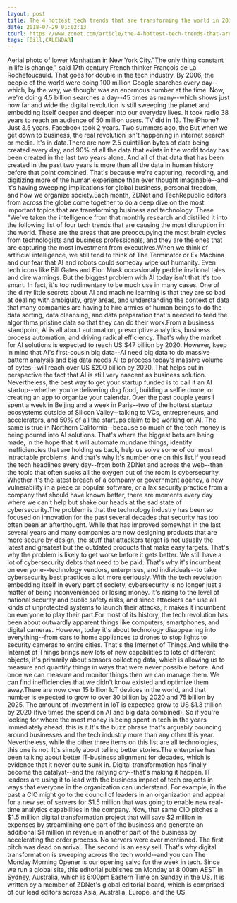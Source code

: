 ```yaml
---
layout: post
title: The 4 hottest tech trends that are transforming the world in 2018
date: 2018-07-29 01:02:13
tourl: https://www.zdnet.com/article/the-4-hottest-tech-trends-that-are-transforming-the-world-in-2018/
tags: [Bill,CALENDAR]
---
```

Aerial photo of lower Manhattan in New York City."The only thing constant in life is change," said 17th century French thinker François de La Rochefoucauld. That goes for double in the tech industry. By 2006, the people of the world were doing 100 million Google searches every day--which, by the way, we thought was an enormous number at the time. Now, we're doing 4.5 billion searches a day--45 times as many--which shows just how far and wide the digital revolution is still sweeping the planet and embedding itself deeper and deeper into our everyday lives. It took radio 38 years to reach an audience of 50 million users. TV did in 13. The iPhone? Just 3.5 years. Facebook took 2 years. Two summers ago, the But when we get down to business, the real revolution isn't happening in internet search or media. It's in data.There are now 2.5 quintillion bytes of data being created every day, and 90% of all the data that exists in the world today has been created in the last two years alone. And all of that data that has been created in the past two years is more than all the data in human history before that point combined. That's because we're capturing, recording, and digitizing more of the human experience than ever thought imaginable--and it's having sweeping implications for global business, personal freedom, and how we organize society.Each month, ZDNet and TechRepublic editors from across the globe come together to do a deep dive on the most important topics that are transforming business and technology. These "We've taken the intelligence from that monthly research and distilled it into the following list of four tech trends that are causing the most disruption in the world. These are the areas that are preoccupying the most brain cycles from technologists and business professionals, and they are the ones that are capturing the most investment from executives.When we think of artificial intelligence, we still tend to think of The Terminator or Ex Machina and our fear that AI and robots could someday wipe out humanity. Even tech icons like Bill Gates and Elon Musk occasionally peddle irrational tales and dire warnings. But the biggest problem with AI today isn't that it's too smart. In fact, it's too rudimentary to be much use in many cases. One of the dirty little secrets about AI and machine learning is that they are so bad at dealing with ambiguity, gray areas, and understanding the context of data that many companies are having to hire armies of human beings to do the data sorting, data cleansing, and data preparation that's needed to feed the algorithms pristine data so that they can do their work.From a business standpoint, AI is all about automation, prescriptive analytics, business process automation, and driving radical efficiency. That's why the market for AI solutions is expected to reach US $47 billion by 2020. However, keep in mind that AI's first-cousin big data--AI need big data to do massive pattern analysis and big data needs AI to process today's massive volume of bytes--will reach over US $200 billion by 2020. That helps put in perspective the fact that AI is still very nascent as business solution. Nevertheless, the best way to get your startup funded is to call it an AI startup--whether you're delivering dog food, building a selfie drone, or creating an app to organize your calendar. Over the past couple years I spent a week in Beijing and a week in Paris--two of the hottest startup ecosystems outside of Silicon Valley--talking to VCs, entrepreneurs, and accelerators, and 50% of all the startups claim to be working on AI. The same is true in Northern California--because so much of the tech money is being poured into AI solutions. That's where the biggest bets are being made, in the hope that it will automate mundane things, identify inefficiencies that are holding us back, help us solve some of our most intractable problems. And that's why it's number one on this list.If you read the tech headlines every day--from both ZDNet and across the web--than the topic that often sucks all the oxygen out of the room is cybersecurity. Whether it's the latest breach of a company or government agency, a new vulnerability in a piece or popular software, or a lax security practice from a company that should have known better, there are moments every day where we can't help but shake our heads at the sad state of cybersecurity.The problem is that the technology industry has been so focused on innovation for the past several decades that security has too often been an afterthought. While that has improved somewhat in the last several years and many companies are now designing products that are more secure by design, the stuff that attackers target is not usually the latest and greatest but the outdated products that make easy targets. That's why the problem is likely to get worse before it gets better. We still have a lot of cybersecurity debts that need to be paid. That's why it's incumbent on everyone--technology vendors, enterprises, and individuals--to take cybersecurity best practices a lot more seriously. With the tech revolution embedding itself in every part of society, cybersecurity is no longer just a matter of being inconvenienced or losing money. It's rising to the level of national security and public safety risks, and since attackers can use all kinds of unprotected systems to launch their attacks, it makes it incumbent on everyone to play their part.For most of its history, the tech revolution has been about outwardly apparent things like computers, smartphones, and digital cameras. However, today it's about technology disappearing into everything--from cars to home appliances to drones to stop lights to security cameras to entire cities. That's the Internet of Things.And while the Internet of Things brings new lots of new capabilities to lots of different objects, it's primarily about sensors collecting data, which is allowing us to measure and quantify things in ways that were never possible before. And once we can measure and monitor things then we can manage them. We can find inefficiencies that we didn't know existed and optimize them away.There are now over 15 billion IoT devices in the world, and that number is expected to grow to over 30 billion by 2020 and 75 billion by 2025. The amount of investment in IoT is expected grow to US $1.3 trillion by 2020 (five times the spend on AI and big data combined). So if you're looking for where the most money is being spent in tech in the years immediately ahead, this is it.It's the buzz phrase that's arguably bouncing around businesses and the tech industry more than any other this year. Nevertheless, while the other three items on this list are all technologies, this one is not. It's simply about telling better stories.The enterprise has been talking about better IT-business alignment for decades, which is evidence that it never quite sunk in. Digital transformation has finally become the catalyst--and the rallying cry--that's making it happen. IT leaders are using it to lead with the business impact of tech projects in ways that everyone in the organization can understand. For example, in the past a CIO might go to the council of leaders in an organization and appeal for a new set of servers for $1.5 million that was going to enable new real-time analytics capabilities in the company. Now, that same CIO pitches a $1.5 million digital transformation project that will save $2 million in expenses by streamlining one part of the business and generate an additional $1 million in revenue in another part of the business by accelerating the order process. No servers were ever mentioned. The first pitch was dead on arrival. The second is an easy sell. That's why digital transformation is sweeping across the tech world--and you can The Monday Morning Opener is our opening salvo for the week in tech. Since we run a global site, this editorial publishes on Monday at 8:00am AEST in Sydney, Australia, which is 6:00pm Eastern Time on Sunday in the US. It is written by a member of ZDNet's global editorial board, which is comprised of our lead editors across Asia, Australia, Europe, and the US.